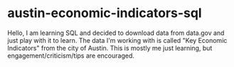 # austin-economic-indicators-sql
Hello, I am learning SQL and decided to download data from data.gov and just play with it to learn. The data I'm working with is called "Key Economic Indicators" from the city of Austin. This is mostly me just learning, but engagement/criticism/tips are encouraged. 
